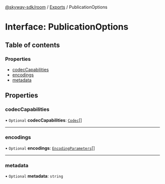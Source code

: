 [@skyway-sdk/room](../README.md) / [Exports](../modules.md) / PublicationOptions

# Interface: PublicationOptions

## Table of contents

### Properties

- [codecCapabilities](PublicationOptions.md#codeccapabilities)
- [encodings](PublicationOptions.md#encodings)
- [metadata](PublicationOptions.md#metadata)

## Properties

### codecCapabilities

• `Optional` **codecCapabilities**: [`Codec`](Codec.md)[]

___

### encodings

• `Optional` **encodings**: [`EncodingParameters`](EncodingParameters.md)[]

___

### metadata

• `Optional` **metadata**: `string`
